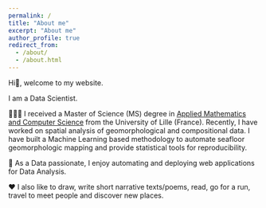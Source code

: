 ```yaml
---
permalink: /
title: "About me"
excerpt: "About me"
author_profile: true
redirect_from: 
  - /about/
  - /about.html
---
```


Hi👋, welcome to my website.

I am a Data Scientist. 

👨🏻‍💻 I received a Master of Science (MS) degree in [Applied Mathematics and Computer Science](https://sciences-technologies.univ-lille.fr/mathematiques/formation/master-mention-miashs) from the University of Lille (France). Recently, I have worked on spatial analysis of geomorphological and compositional data. I have built a Machine Learning based methodology to automate seafloor geomorphologic mapping and provide statistical tools for reproducibility. 

🔭 As a Data passionate, I enjoy automating and deploying web applications for Data Analysis.​

❤️ I also like to draw, write short narrative texts/poems, read, go for a run, travel to meet people and discover new places.

 
